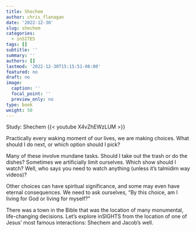 ```yaml
---
title: Shechem
author: chris_flanagan
date: '2022-12-30'
slug: shechem
categories:
  - inSITES
tags: []
subtitle: ''
summary: ''
authors: []
lastmod: '2022-12-30T15:15:51-06:00'
featured: no
draft: no
image:
  caption: ''
  focal_point: ''
  preview_only: no
type: book
weight: 50
---
```

Study: Shechem
{{< youtube X4vZhEWzLUM >}}

Practically every waking moment of our lives, we are making choices.  What should I do next, or which option should I pick?  

Many of these involve mundane tasks.  Should I take out the trash or do the dishes?  Sometimes we artificially limit ourselves.  Which show should I watch?  Well, who says you need to watch anything (unless it’s talmidim way videos)? 

Other choices can have spiritual significance, and some may even have eternal consequences. We need to ask ourselves, “By this choice, am I living for God or living for myself?” 

There was a town in the Bible that was the location of many monumental, life-changing decisions. Let’s explore inSIGHTS from the location of one of Jesus’ most famous interactions: Shechem and Jacob’s well.
